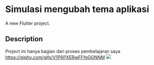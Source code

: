 # Simulasi mengubah tema aplikasi

A new Flutter project.

## Description

Project ini hanya bagian dari proses pembelajaran saya
https://giphy.com/gifs/V1P6PXERwFFfgGGNNM
![](https://giphy.com/gifs/V1P6PXERwFFfgGGNNM)
